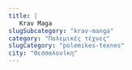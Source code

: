 ```yaml
---
title: |
   Krav Maga
slugSubcategory: "krav-manga"
category: "Πολεμικές τέχνες"
slugCategory: "polemikes-texnes"
city: "Θεσσαλονίκη"
---
```


